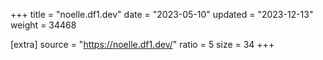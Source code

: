 +++
title = "noelle.df1.dev"
date = "2023-05-10"
updated = "2023-12-13"
weight = 34468

[extra]
source = "https://noelle.df1.dev/"
ratio = 5
size = 34
+++
